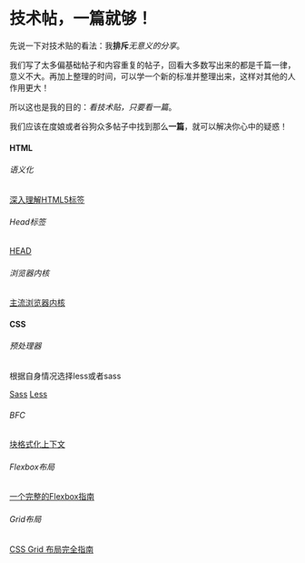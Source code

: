 # 技术帖，一篇就够！

先说一下对技术贴的看法：我**排斥***无意义的分享*。

我们写了太多偏基础帖子和内容重复的帖子，回看大多数写出来的都是千篇一律，意义不大。再加上整理的时间，可以学一个新的标准并整理出来，这样对其他的人作用更大！

所以这也是我的目的：*看技术贴，只要看一篇*。

我们应该在度娘或者谷狗众多帖子中找到那么**一篇**，就可以解决你心中的疑惑！

#### HTML

###### 语义化

[深入理解HTML5标签](https://segmentfault.com/a/1190000002695791)

###### Head标签

[HEAD](https://github.com/Amery2010/HEAD)

###### 浏览器内核

[主流浏览器内核](https://segmentfault.com/a/1190000013794163)

#### CSS

###### 预处理器

根据自身情况选择less或者sass

[Sass](https://sass-guidelin.es/zh/)
[Less]()

###### BFC

[块格式化上下文](https://developer.mozilla.org/zh-CN/docs/Web/Guide/CSS/Block_formatting_context)

###### Flexbox布局

[一个完整的Flexbox指南](https://www.w3cplus.com/css3/a-guide-to-flexbox-new.html)

###### Grid布局

[CSS Grid 布局完全指南](https://www.html.cn/archives/8510)



